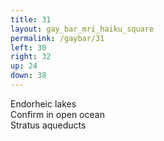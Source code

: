 ```yaml
---
title: 31
layout: gay_bar_mri_haiku_square
permalink: /gaybar/31
left: 30
right: 32
up: 24
down: 38
---
```

Endorheic lakes  
Confirm in open ocean  
Stratus aqueducts
